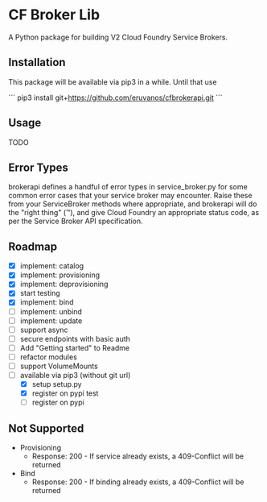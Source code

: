 # CF Broker Lib

A Python package for building V2 Cloud Foundry Service Brokers.


## Installation

This package will be available via pip3 in a while. Until that use

´´´
pip3 install git+https://github.com/eruvanos/cfbrokerapi.git
´´´

## Usage

TODO

## Error Types
brokerapi defines a handful of error types in service_broker.py
for some common error cases that your service broker may encounter.
Raise these from your ServiceBroker methods where appropriate,
and brokerapi will do the "right thing" (™), 
and give Cloud Foundry an appropriate status code, 
as per the Service Broker API specification.

## Roadmap

* [x] implement: catalog
* [x] implement: provisioning
* [x] implement: deprovisioning
* [x] start testing
* [x] implement: bind
* [ ] implement: unbind
* [ ] implement: update
* [ ] support async
* [ ] secure endpoints with basic auth
* [ ] Add "Getting started" to Readme
* [ ] refactor modules
* [ ] support VolumeMounts
* [ ] available via pip3 (without git url)
  * [x] setup setup.py
  * [x] register on pypi test
  * [ ] register on pypi

## Not Supported

* Provisioning
  * Response: 200 - If service already exists, a 409-Conflict will be returned
* Bind
  * Response: 200 - If binding already exists, a 409-Conflict will be returned 
